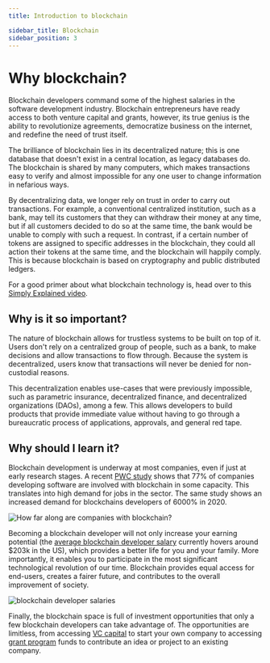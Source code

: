 ```yaml
---
title: Introduction to blockchain

sidebar_title: Blockchain
sidebar_position: 3
---
```


# Why blockchain?

Blockchain developers command some of the highest salaries in the software development industry. Blockchain
entrepreneurs have ready access to both venture capital and grants, however, its true genius is the ability to
revolutionize agreements, democratize business on the internet, and redefine the need of trust itself.

The brilliance of blockchain lies in its decentralized nature; this is one database that doesn't exist in a central
location, as legacy databases do. The blockchain is shared by many computers, which makes transactions easy to verify
and almost impossible for any one user to change information in nefarious ways.

By decentralizing data, we longer rely on trust in order to carry out transactions. For example, a conventional
centralized institution, such as a bank, may tell its customers that they can withdraw their money at any time, but if
all customers decided to do so at the same time, the bank would be unable to comply with such a request. In contrast, if
a certain number of tokens are assigned to specific addresses in the blockchain, they could all action their tokens at
the same time, and the blockchain will happily comply. This is because blockchain is based on cryptography and public
distributed ledgers.

For a good primer about what blockchain technology is, head over to this
[Simply Explained video](https://www.youtube.com/watch?v=SSo_EIwHSd4).

## Why is it so important?

The nature of blockchain allows for trustless systems to be built on top of it. Users don't rely on a centralized group
of people, such as a bank, to make decisions and allow transactions to flow through. Because the system is
decentralized, users know that transactions will never be denied for non-custodial reasons.

This decentralization enables use-cases that were previously impossible, such as parametric insurance, decentralized
finance, and decentralized organizations (DAOs), among a few. This allows developers to build products that provide
immediate value without having to go through a bureaucratic process of applications, approvals, and general red tape.

## Why should I learn it?

Blockchain development is underway at most companies, even if just at early research stages. A recent
[PWC study](https://theblockchainacademy.com/wp-content/uploads/sites/6/2021/04/2021-Global-Blockchain-Employment-Report.pdf)
shows that 77% of companies developing software are involved with blockchain in some capacity. This translates into high
demand for jobs in the sector. The same study shows an increased demand for blockchains developers of 6000% in 2020.

![How far along are companies with blockchain?](/posts/blockchain101/blockchain/image2.png)

Becoming a blockchain developer will not only increase your earning potential (the
[average blockchain developer salary](https://hired.com/salaries/blockchain-engineer) currently hovers around $203k in
the US), which provides a better life for you and your family. More importantly, it enables you to participate in the
most significant technological revolution of our time. Blockchain provides equal access for end-users, creates a fairer
future, and contributes to the overall improvement of society.

![blockchain developer salaries](/posts/blockchain101/blockchain/image1.png)

Finally, the blockchain space is full of investment opportunities that only a few blockchain developers can take
advantage of. The opportunities are limitless, from accessing [VC capital](https://smartcontractdb.com/communities) to
start your own company to accessing [grant program](https://identityreview.com/15-crypto-grants-you-should-know-about/)
funds to contribute an idea or project to an existing company.
